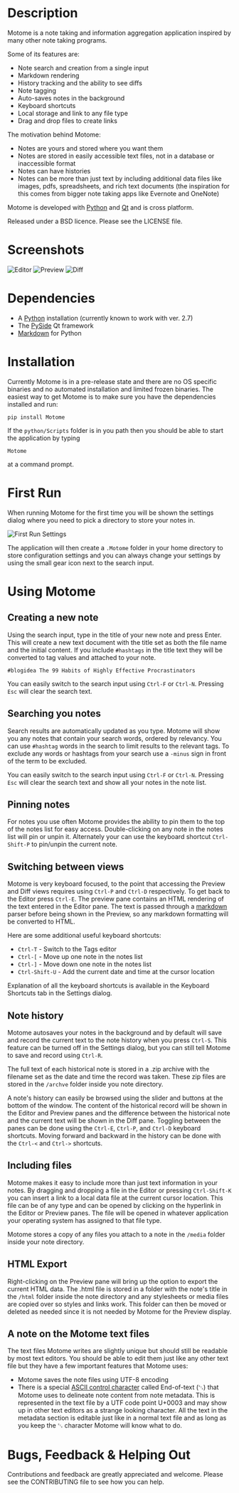 Description
===========

Motome is a note taking and information aggregation application inspired by many other note taking programs.

Some of its features are:

- Note search and creation from a single input
- Markdown rendering
- History tracking and the ability to see diffs
- Note tagging
- Auto-saves notes in the background
- Keyboard shortcuts
- Local storage and link to any file type
- Drag and drop files to create links

The motivation behind Motome:

- Notes are yours and stored where you want them
- Notes are stored in easily accessible text files, not in a database or inaccessible format
- Notes can have histories
- Notes can be more than just text by including additional data files like images, pdfs, spreadsheets, and rich text
documents (the inspiration for this comes from bigger note taking apps like Evernote and OneNote)

Motome is developed with [Python](http://www.python.org/) and [Qt](http://qt-project.org/) and is cross platform.

Released under a BSD licence.  Please see the LICENSE file.

Screenshots
===========

![Editor](screenshots/motome_editor_pane_0.1.0.png)
![Preview](screenshots/motome_preview_pane_0.1.0.png)
![Diff](screenshots/motome_diff_pane_0.1.0.png)

Dependencies
============

- A [Python](http://www.python.org/) installation (currently known to work with ver. 2.7)
- The [PySide](http://qt-project.org/wiki/PySide) Qt framework
- [Markdown](http://pypi.python.org/pypi/Markdown) for Python

Installation
============

Currently Motome is in a pre-release state and there are no OS specific binaries and no automated installation and
limited frozen binaries.  The easiest way to get Motome is to make sure you have the dependencies installed and run:

    pip install Motome
    
If the `python/Scripts` folder is in you path then you should be able to start the application by typing

    Motome
    
at a command prompt.

First Run
=========

When running Motome for the first time you will be shown the settings dialog where you need to pick a directory to store
your notes in.

![First Run Settings](screenshots/motome_first_run_0.1.0.png)

The application will then create a `.Motome` folder in your home directory to store configuration settings and you can
always change your settings by using the small gear icon next to the search input.

Using Motome
============

## Creating a new note
Using the search input, type in the title of your new note and press Enter.  This will create a new text document with
the title set as both the file name and the initial content.  If you include `#hashtags` in the title text they will
be converted to tag values and attached to your note.

    #blogidea The 99 Habits of Highly Effective Procrastinators

You can easily switch to the search input using `Ctrl-F` or `Ctrl-N`.  Pressing `Esc` will clear the search text.

## Searching you notes
Search results are automatically updated as you type. Motome will show you any notes that contain your search words,
ordered by relevancy.  You can use `#hashtag` words in the search to limit results to the relevant tags. To exclude any
words or hashtags from your search use a `-minus` sign in front of the term to be excluded.

You can easily switch to the search input using `Ctrl-F` or `Ctrl-N`.  Pressing `Esc` will clear the search text and
show all your notes in the note list.

## Pinning notes
For notes you use often Motome provides the ability to pin them to the top of the notes list for easy access.
Double-clicking on any note in the notes list will pin or unpin it.  Alternately your can use the keyboard shortcut
`Ctrl-Shift-P` to pin/unpin the current note.

## Switching between views
Motome is very keyboard focused, to the point that accessing the Preview and Diff views requires using `Ctrl-P` and
`Ctrl-D` respectively.  To get back to the Editor press `Ctrl-E`.  The preview pane contains an HTML rendering of the
text entered in the Editor pane.  The text is passed through a [markdown](http://daringfireball.net/projects/markdown/)
parser before being shown in the Preview, so any markdown formatting will be converted to HTML.

Here are some additional useful keyboard shortcuts:

- `Ctrl-T` - Switch to the Tags editor
- `Ctrl-[` - Move up one note in the notes list
- `Ctrl-]` - Move down one note in the notes list
- `Ctrl-Shift-U` - Add the current date and time at the cursor location

Explanation of all the keyboard shortcuts is available in the Keyboard Shortcuts tab in the Settings dialog.

## Note history
Motome autosaves your notes in the background and by default will save and record the current text to the note history
when you press `Ctrl-S`.  This feature can be turned off in the Settings dialog, but you can still tell Motome to save and record using `Ctrl-R`.

The full text of each historical note is stored in a .zip archive with the filename set as the date and time the record
was taken.  These zip files are stored in the `/archve` folder inside you note directory.

A note's history can easily be browsed using the slider and buttons at the bottom of the window.  The content of the
historical record will be shown in the Editor and Preview panes and the difference between the historical note and the
current text will be shown in the Diff pane.  Toggling between the panes can be done using the `Ctrl-E`, `Ctrl-P`, and
`Ctrl-D` keyboard shortcuts.  Moving forward and backward in the history can be done with the `Ctrl-<` and `Ctrl->`
shortcuts.

## Including files
Motome makes it easy to include more than just text information in your notes.  By dragging and dropping a file in the
Editor or pressing `Ctrl-Shift-K` you can insert a link to a local data file at the current cursor location.  This file
can be of any type and can be opened by clicking on the hyperlink in the Editor or Preview panes.  The file will be
opened in whatever application your operating system has assigned to that file type.

Motome stores a copy of any files you attach to a note in the `/media` folder inside your note directory.

## HTML Export
Right-clicking on the Preview pane will bring up the option to export the current HTML data.  The .html file is stored in a folder with the note's title in the `/html` folder inside the note directory and any stylesheets or media files are copied over so styles and links work. This folder can then be moved or deleted as needed since it is not needed by Motome for the Preview display.

## A note on the Motome text files

The text files Motome writes are slightly unique but should still be readable by most text editors.  You should be
able to edit them just like any other text file but they have a few important features that Motome uses:

- Motome saves the note files using UTF-8 encoding
- There is a special [ASCII control character](http://en.wikipedia.org/wiki/Control_character) called End-of-text (␃)
that Motome uses to delineate note content from note metadata.  This is represented in the text file by a UTF code
point U+0003 and may show up in other text editors as a strange looking character.  All the text in the metadata
section is editable just like in a normal text file and as long as you keep the ␃ character Motome will know what to do.

Bugs, Feedback & Helping Out
==============================

Contributions and feedback are greatly appreciated and welcome.  Please see the CONTRIBUTING file to see how you can help.
